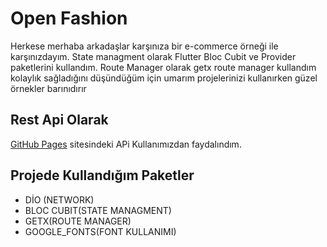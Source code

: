 # Open Fashion

Herkese merhaba arkadaşlar karşınıza bir e-commerce örneği ile karşınızdayım. State managment olarak Flutter Bloc Cubit ve Provider paketlerini kullandım. Route Manager olarak getx route manager kullandım kolaylık sağladığını düşündüğüm için umarım projelerinizi kullanırken güzel örnekler barınıdırır

## Rest Api Olarak 

[GitHub Pages](https://fakestoreapi.com/) sitesindeki APi Kullanımızdan faydalındım.

## Projede Kullandığım Paketler 
- DİO (NETWORK)
- BLOC CUBIT(STATE MANAGMENT)
- GETX(ROUTE MANAGER)
- GOOGLE_FONTS(FONT KULLANIMI)
